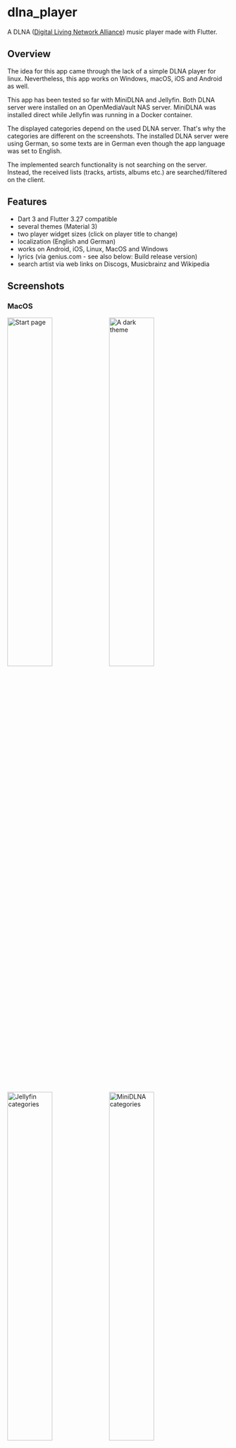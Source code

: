 # dlna_player

A DLNA ([Digital Living Network Alliance](https://en.wikipedia.org/wiki/Digital_Living_Network_Alliance)) music player made with Flutter.

## Overview

The idea for this app came through the lack of a simple DLNA player for linux. Nevertheless, 
this app works on Windows, macOS, iOS and Android as well.

This app has been tested so far with MiniDLNA and Jellyfin. Both DLNA server were installed 
on an OpenMediaVault NAS server. MiniDLNA was installed direct while Jellyfin was running in a
Docker container.

The displayed categories depend on the used DLNA server. That's why the categories are
different on the screenshots. The installed DLNA server were using German, so some texts are
in German even though the app language was set to English.

The implemented search functionality is not searching on the server. Instead, the
received lists (tracks, artists, albums etc.) are searched/filtered on the client.

## Features

- Dart 3 and Flutter 3.27 compatible
- several themes (Material 3)
- two player widget sizes (click on player title to change)
- localization (English and German)
- works on Android, iOS, Linux, MacOS and Windows
- lyrics (via genius.com - see also below: Build release version)
- search artist via web links on Discogs, Musicbrainz and Wikipedia 

## Screenshots
### MacOS

<p float="left">
    <img src="./screenshots/macos_1.png" title="Start page" width="45%" alt="Start page">
    <img src="./screenshots/macos_a_dark_theme.png" title="A dark theme" width="45%" alt="A dark theme">
    <img src="./screenshots/macos_jellyfin.png" title="Jellyfin categories" width="45%" alt="Jellyfin categories">
    <img src="./screenshots/macos_minidlna.png" title="MiniDLNA categories" width="45%" alt="MiniDLNA categories">
    <img src="./screenshots/macos_search_track.png" title="Search track" width="45%" alt="Search track">
    <img src="./screenshots/macos_filtered_tracks.png" title="Filtered tracks" width="45%" alt="Filtered tracks">
    <img src="./screenshots/macos_lyrics.png" title="Lyrics" width="45%" alt="Lyrics">
    <img src="./screenshots/macos_filtered_albums.png" title="Filtered albums" width="45%" alt="Filtered albums">
    <img src="./screenshots/macos_minimal_player.png" title="Minimal player" width="45%" alt="Minimal player">
</p>

### Android

<p float="left">
    <img src="./screenshots/android_1.png" title="Start page" width="30%" alt="Start page">
    <img src="./screenshots/android_a_dark_theme.png" title="Start page" width="30%" alt="Start page">
    <img src="./screenshots/android_jellyfin.png" title="Jellyfin categories" width="30%" alt="Jellyfin categories">
</p>

<p float="left">
    <img src="./screenshots/android_minidlna.png" title="MiniDLNA categories" width="30%" alt="MiniDLNA categories">
    <img src="./screenshots/android_search_track.png" title="Search track" width="30%" alt="Search track">
    <img src="./screenshots/android_filtered_tracks.png" title="Filtered tracks" width="30%" alt="Filtered tracks">
</p>

<p float="left">
    <img src="./screenshots/android_lyrics.png" title="Lyrics" width="30%" alt="Lyrics">
    <img src="./screenshots/android_filtered_artists.png" title="Filtered artists" width="30%" alt="Filtered artists">
</p>

## Acknowledgements
This project would be impossible without the following packages:

[upnp2](https://pub.dev/packages/upnp2) and [audioplayers](https://pub.dev/packages/audioplayers) do the heavy lifting
of handling the UPNP protocol and playing audio files. The handling of the media keys is done
by [hid_listener](https://github.com/localcc/hid_listener).

## Tips and tricks
### Update logo etc.

When the logo has been changed, run the following command

    > flutter pub run icons_launcher:create

to recreate all logo images for all platforms.

### Localization

The app uses the `Intl` package to maintain different localizations. Run the following command, if you change
the content of the `./lib/l10n/*.arb` files:

    > flutter gen-l10n

This will update the files in `.dart_tool/flutter_gen/gen_l10n`.

> **Info**
>
> This command is also necessary, when the app is built for the first time.
 
### Build release version
The access of the genius api at api.genius.com needs a token. Therefore, you have to supply
this token when you compile your own version:

    > flutter build macos --dart-define="GENIUS_TOKEN=YOUR-OWN-TOKEN"


## Build Linux Flatpak
### General
We need a special Docker image for building the app and the flatpak version of it. It's best to use the oldest
supported Linux OS for this task, to get the widest OS support for our flatpak app. I'm using the LTS version
Ubuntu 20.04. The [Dockerfile](./flatpak/Dockerfile) takes this as the base image and installs then all the needed dependencies
to be able to compile the source code for Linux. In additon, the flatpak utilities are also installed. It's also
important to install all the dependencies, that the Linux version of the used Flutter packages needs. You find
this information typically on pub.dev at the Linux version of the used package.

The build time for this image is approx. 10 minutes on my machine and the resulting image size is around 12GB.

### Image for Flutter and Flatpak
Build the image:

    cd flatpak
    docker build --platform linux/amd64 -t flutterpack:1.0.0 . 

### Build and pack
Execute the following command in the project root folder to compile the Flutter source code and to generate
a flatpak version of it (`de.luedtke.shoppinglist.flatpak`):

    docker run --rm --privileged --platform linux/amd64 -u builder -v "$PWD":/home/builder/app \
        -w /home/builder/app/flatpak flutterpack:1.0.0 "./build-flutter-app.sh"

### Local install
In order to run the flatpak app, you need to have the following runtime installed on your local machine:

    flatpak install org.freedesktop.Platform/x86_64/23.08

Now install the app locally:

    flatpak install --user de.luedtke.dlna_player.flatpak

If you want to remove it:

    flatpak remove de.luedtke.dlna_player
